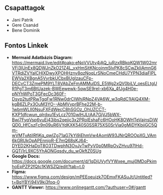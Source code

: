 ## Csapattagok
- Jani Patrik
- Gere Csanád
- Bene Dominik
## Fontos Linkek
- **Mermaid Adatbázis Diagram:** https://mermaid.live/edit#pako:eNqVVUtv4jAQ_iuRzxRBkpKQW1W02mrVFi3lUnEx8QDWJnZkO21Z4L_vxHmSitKNcojnm5lvPK8cSCwZkIiAmnG6VTRdiZVYalCHlXDwyXPOHHznv8qzNoqLrSNoCmeCHdU7YPN3diaFlPLEWVa2XBgnA5VyrbkUCbxBUgIzauCFp-DECvCT3ZmePM9YLT8VAbZeFmAMMulDS_E5Wg2xQV0biLV_oesELtgUR1PgT3m6BtUazek-BWEewewk-5qwSE9reI-xb6Xa_4fJg4H0e-pNYhWPoT3GFecDc360F-Dsyp2tutPRwTgqFw1RNw0drClWhjRNpZ4VA6W_w3qRdC1lAlQ4XM-kgB6ZLPx3OuM3YO--AbMVvprBFhe22M-b-1wbmWLIl0NsuFXFdWecC8hSGOz_OhUZCCT-KXP1dfcwun_qlrdxu1EyLcz701GwlHJLtAA7GjVJ5bWX-Bwj7FyqVsp6vuEj43ibs2qejjc3x2PRolEshaFc6HOoHK8OWHTeVajnsDiWQD0_HfCszFc9n09uR6VYdKXK540S0SSR75XS0SrVia0gMiDYKbjiGC5Qm-wVMTvAtiIRfjKq_qwIZg71aG7kYi9iEhmVw4AomW93JNrQROOpXG_VAm6kGRUkOpAPEnnjoR-E7mQ68sKJ64-DYED2KHaDoT8O3TDwphN3OvJvTwPyV0p0MRpOvZHvu97IHd-GQTj1rL9XC5YhAONGqsdy_du_wOkftZ0SUg
- **Google Docs:** https://docs.google.com/document/d/1qDjUVyfVYWxee_muj0MDoPkimhoEpPZP2fQtc1KWSZQ/edit?tab=t.0 
- **Figma:** https://www.figma.com/design/mPEEoeujzk7OEmxFKASuJt/Untitled?t=BqYBYj94V9ki3foq-0 
- **GANTT Viewer:** https://www.onlinegantt.com/?authuser=0#/gantt
